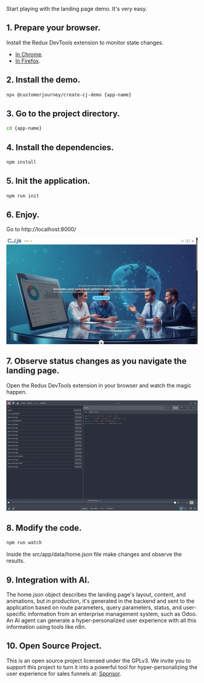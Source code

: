 Start playing with the landing page demo. It's very easy.
## 1. Prepare your browser.
Install the Redux DevTools extension to monitor state changes.
- [In Chrome](https://chromewebstore.google.com/detail/redux-devtools/lmhkpmbekcpmknklioeibfkpmmfibljd).
- [In Firefox](https://addons.mozilla.org/es-ES/firefox/addon/reduxdevtools).

## 2. Install the demo.

```bash
npx @customerjourney/create-cj-demo {app-name}
```
## 3. Go to the project directory.
```bash
cd {app-name}
```
## 4. Install the dependencies.
```bash
npm install
```
## 5. Init the application.
```bash
npm run init
```
## 6. Enjoy.
Go to http://localhost:8000/

![Texto de ejemplo que aparece si la imagen falla](/assets/images/cjjs-demo.webp)

## 7. Observe status changes as you navigate the landing page.
Open the Redux DevTools extension in your browser and watch the magic happen.

![Texto de ejemplo que aparece si la imagen falla](/assets/images/redux.webp)

## 8. Modify the code.
```bash
npm run watch
```
Inside the src/app/data/home.json file make changes and observe the results.
## 9. Integration with AI.
The home.json object describes the landing page's layout, content, and animations, but in production, it's generated in the backend and sent to the application based on route parameters, query parameters, status, and user-specific information from an enterprise management system, such as Odoo. An AI agent can generate a hyper-personalized user experience with all this information using tools like n8n.
## 10. Open Source Project.
This is an open source project licensed under the GPLv3. We invite you to support this project to turn it into a powerful tool for hyper-personalizing the user experience for sales funnels at: [Sponsor](/sponsor/).